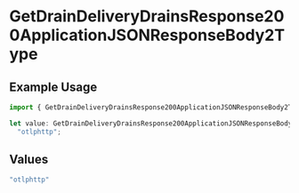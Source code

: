 # GetDrainDeliveryDrainsResponse200ApplicationJSONResponseBody2Type

## Example Usage

```typescript
import { GetDrainDeliveryDrainsResponse200ApplicationJSONResponseBody2Type } from "@vercel/sdk/models/getdrainop.js";

let value: GetDrainDeliveryDrainsResponse200ApplicationJSONResponseBody2Type =
  "otlphttp";
```

## Values

```typescript
"otlphttp"
```